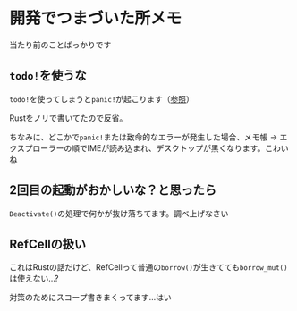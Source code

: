 # 開発でつまづいた所メモ

当たり前のことばっかりです

## `todo!`を使うな
`todo!`を使ってしまうと`panic!`が起こります（[参照](https://doc.rust-lang.org/std/macro.todo.html)）

Rustをノリで書いてたので反省。

ちなみに、どこかで`panic!`または致命的なエラーが発生した場合、メモ帳 -> エクスプローラーの順でIMEが読み込まれ、デスクトップが黒くなります。こわいね

## 2回目の起動がおかしいな？と思ったら
`Deactivate()`の処理で何かが抜け落ちてます。調べ上げなさい

## RefCellの扱い
これはRustの話だけど、RefCellって普通の`borrow()`が生きてても`borrow_mut()`は使えない...?

対策のためにスコープ書きまくってます...はい